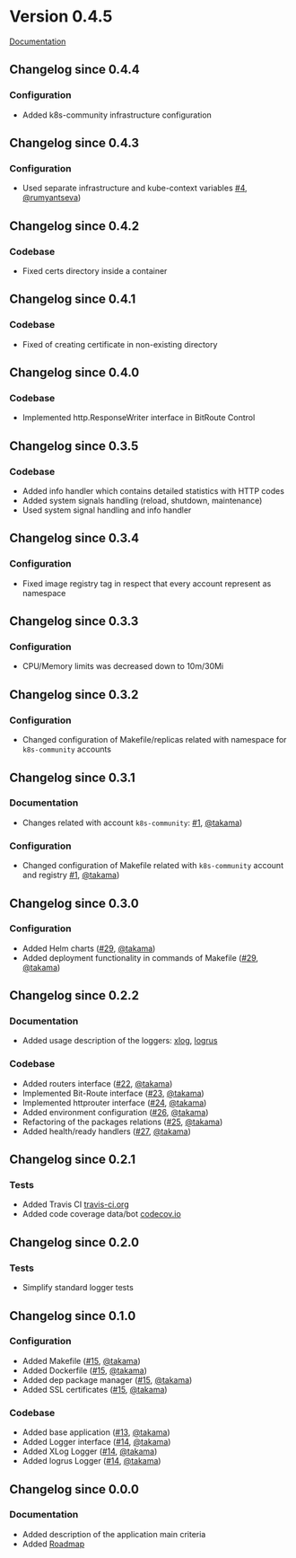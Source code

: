 # Version 0.4.5

[Documentation](README.md)

## Changelog since 0.4.4

### Configuration

- Added k8s-community infrastructure configuration

## Changelog since 0.4.3

### Configuration

- Used separate infrastructure and kube-context variables [#4](https://github.com/k8s-community/k8sapp/pull/4), [@rumyantseva](https://github.com/rumyantseva))

## Changelog since 0.4.2

### Codebase

- Fixed certs directory inside a container

## Changelog since 0.4.1

### Codebase

- Fixed of creating certificate in non-existing directory

## Changelog since 0.4.0

### Codebase

- Implemented http.ResponseWriter interface in BitRoute Control

## Changelog since 0.3.5

### Codebase

- Added info handler which contains detailed statistics with HTTP codes
- Added system signals handling (reload, shutdown, maintenance)
- Used system signal handling and info handler

## Changelog since 0.3.4

### Configuration

- Fixed image registry tag in respect that every account represent as namespace

## Changelog since 0.3.3

### Configuration

- CPU/Memory limits was decreased down to 10m/30Mi

## Changelog since 0.3.2

### Configuration

- Changed configuration of Makefile/replicas related with namespace for `k8s-community` accounts

## Changelog since 0.3.1

### Documentation

- Changes related with account `k8s-community`: [#1](https://github.com/k8s-community/k8sapp/pull/1), [@takama](https://github.com/takama))

### Configuration

- Changed configuration of Makefile related with `k8s-community` account and registry [#1](https://github.com/k8s-community/k8sapp/pull/1), [@takama](https://github.com/takama))

## Changelog since 0.3.0

### Configuration

- Added Helm charts ([#29](https://github.com/takama/k8sapp/pull/29), [@takama](https://github.com/takama))
- Added deployment functionality in commands of Makefile  ([#29](https://github.com/takama/k8sapp/pull/29), [@takama](https://github.com/takama))

## Changelog since 0.2.2

### Documentation

- Added usage description of the loggers: [xlog](https://github.com/rs/xlog), [logrus](https://github.com/sirupsen/logrus)

### Codebase

- Added routers interface ([#22](https://github.com/takama/k8sapp/pull/22), [@takama](https://github.com/takama))
- Implemented Bit-Route interface  ([#23](https://github.com/takama/k8sapp/pull/23), [@takama](https://github.com/takama))
- Implemented httprouter interface ([#24](https://github.com/takama/k8sapp/pull/24), [@takama](https://github.com/takama))
- Added environment configuration ([#26](https://github.com/takama/k8sapp/pull/26), [@takama](https://github.com/takama))
- Refactoring of the packages relations ([#25](https://github.com/takama/k8sapp/pull/25), [@takama](https://github.com/takama))
- Added health/ready handlers ([#27](https://github.com/takama/k8sapp/pull/27), [@takama](https://github.com/takama))


## Changelog since 0.2.1

### Tests

- Added Travis CI [travis-ci.org](https://travis-ci.org/takama/k8sapp)
- Added code coverage data/bot [codecov.io](https://codecov.io/gh/takama/k8sapp)

## Changelog since 0.2.0

### Tests

- Simplify standard logger tests

## Changelog since 0.1.0

### Configuration

- Added Makefile ([#15](https://github.com/takama/k8sapp/pull/15), [@takama](https://github.com/takama))
- Added Dockerfile ([#15](https://github.com/takama/k8sapp/pull/15), [@takama](https://github.com/takama))
- Added dep package manager ([#15](https://github.com/takama/k8sapp/pull/15), [@takama](https://github.com/takama))
- Added SSL certificates ([#15](https://github.com/takama/k8sapp/pull/15), [@takama](https://github.com/takama))

### Codebase

- Added base application ([#13](https://github.com/takama/k8sapp/pull/13), [@takama](https://github.com/takama))
- Added Logger interface ([#14](https://github.com/takama/k8sapp/pull/14), [@takama](https://github.com/takama))
- Added XLog Logger ([#14](https://github.com/takama/k8sapp/pull/14), [@takama](https://github.com/takama))
- Added logrus Logger ([#14](https://github.com/takama/k8sapp/pull/14), [@takama](https://github.com/takama))

## Changelog since 0.0.0

### Documentation

- Added description of the application main criteria
- Added [Roadmap](https://github.com/takama/k8sapp/wiki/Roadmap)

